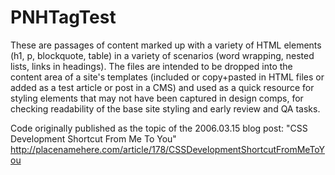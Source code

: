 PNHTagTest
==========

These are passages of content marked up with a variety of HTML elements (h1, p, blockquote, table) in a variety of scenarios (word wrapping, nested lists, links in headings). The files are intended to be dropped into the content area of a site's templates (included or copy+pasted in HTML files or added as a test article or post in a CMS) and used as a quick resource for styling elements that may not have been captured in design comps, for checking readability of the base site styling and early review and QA tasks.

Code originally published as the topic of the 2006.03.15 blog post: "CSS Development Shortcut From Me To You" http://placenamehere.com/article/178/CSSDevelopmentShortcutFromMeToYou
